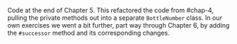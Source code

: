 Code at the end of Chapter 5. This refactored the code from #chap-4, pulling the private methods out into a separate `BottleNumber` class. In our own exercises we went a bit further, part way through Chapter 6, by adding the `#successor` method and its corresponding changes.
